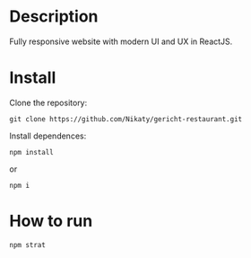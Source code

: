 # Description
Fully responsive website with modern UI and UX in ReactJS.

# Install
Clone the repository: 
```
git clone https://github.com/Nikaty/gericht-restaurant.git
```
Install dependences:
```
npm install
```
or
```
npm i
```
# How to run
```
npm strat
```
